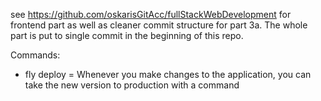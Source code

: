 see https://github.com/oskarisGitAcc/fullStackWebDevelopment for frontend
part as well as cleaner commit structure for part 3a. The whole part is
put to single commit in the beginning of this repo.

Commands:

- fly deploy = Whenever you make changes to the application, you can take the new version to production with a command